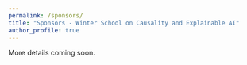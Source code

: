 ```yaml
---
permalink: /sponsors/
title: "Sponsors - Winter School on Causality and Explainable AI"
author_profile: true
---
```


More details coming soon.
